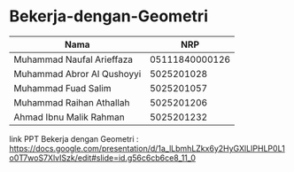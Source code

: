 # Bekerja-dengan-Geometri
Nama | NRP 
-|-
Muhammad Naufal Arieffaza	|	05111840000126
Muhammad Abror Al Qushoyyi | 	5025201028
Muhammad Fuad Salim |  		5025201057
Muhammad Raihan Athallah |  		5025201206
Ahmad Ibnu Malik Rahman |		5025201232

link PPT Bekerja dengan Geometri : https://docs.google.com/presentation/d/1a_lLbmhLZkx6y2HyGXlLIPHLP0L1o0T7woS7XlvISzk/edit#slide=id.g56c6cb6ce8_11_0
